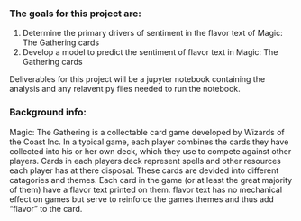 ### The goals for this project are:

1. Determine the primary drivers of sentiment in the flavor text of Magic: The Gathering cards
2. Develop a model to predict the sentiment of flavor text in Magic: The Gathering cards

Deliverables for this project will be a jupyter notebook containing the analysis and any relavent py files needed to run the notebook.

### Background info:

Magic: The Gathering is a collectable card game developed by Wizards of the Coast Inc. In a typical game, each player combines the cards they have collected into his or her own deck, which they use to compete against other players. Cards in each players deck represent spells and other resources each player has at there disposal. These cards are devided into different catagories and themes. Each card in the game (or at least the great majority of them) have a flavor text printed on them. flavor text has no mechanical effect on games but serve to reinforce the games themes and thus add “flavor” to the card.

